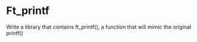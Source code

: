 # Ft_printf
Write a library that contains ft_printf(), a
function that will mimic the original printf()
